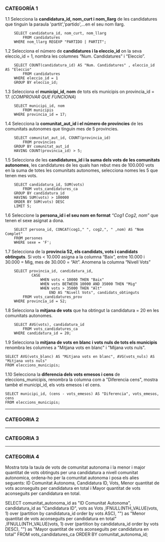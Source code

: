 ### CATEGORÍA 1


1.1
Selecciona la **candidatura_id, nom_curt i nom_llarg** de les candidatures que tinguin la paraula 'partit','partido',...en el seu nom llarg.

        SELECT candidatura_id, nom_curt, nom_llarg
            FROM candidatures
        WHERE nom_llarg REGEXP "PARTIDO | PARTIT";

1.2
Selecciona el número de **candidatures i la eleccio_id** on la seva eleccio_id = 1, nombra les columnes “Num. Candidatures” i “Eleccio”.

        SELECT COUNT(candidatura_id) AS "Num. Candidatures" , eleccio_id AS "Eleccio"
            FROM candidatures
        WHERE eleccio_id = 1
        GROUP BY eleccio_id;


1.3
Selecciona el **municipi_id, nom** de tots els municipis on provincia_id = 17.
(*COMPROVAR QUE FUNCIONA*)

        SELECT municipi_id, nom
            FROM municipis
        WHERE provincia_id = 17;

1.4
Selecciona la **comunitat_aut_id i el número de provincies** de les comunitats autonomes que tinguin mes de 5 provincies.

        SELECT comunitat_aut_id, COUNT(provincia_id)
            FROM provincies
        GROUP BY comunitat_aut_id
        HAVING COUNT(provincia_id) > 5;

1.5
Selecciona de les **candidatures_id i la suma dels vots de les comunitats autonomes**, les candidatures de les quals han rebut mes de 100.000 vots en la suma de totes les comunitats autonomes, selecciona nomes les 5 que tenen mes vots.

        SELECT candidatura_id, SUM(vots)
            FROM vots_candidatures_ca
        GROUP BY candidatura_id
        HAVING SUM(vots) > 100000
        ORDER BY SUM(vots) DESC
        LIMIT 5;

1.6
Seleccione la **persona_id i el seu nom en format** *“Cog1 Cog2, nom”* que tenen el sexe asignat a dona.


        SELECT persona_id, CONCAT(cog1," ", cog2,", " ,nom) AS "Nom Complet"
        FROM persones
        WHERE sexe = 'F';

1.7
Selecciona de la **provincia 52, els candidats, vots i candidats obtinguts**.
Si vots < 10.000 asigna a la columna “Baix”, entre 10.000 i 30.000 = Mig, mes de 30.000 = “Alt”. Anomena la columna “Nivell Vots”

        SELECT provincia_id, candidatura_id,
        		CASE
                    WHEN vots < 10000 THEN "Baix"
                    WHEN vots BETWEEN 10000 AND 35000 THEN "Mig"
                    WHEN vots > 35000 THEN "Alt"
                        END AS "Nivell Vots", candidats_obtinguts
        	FROM vots_candidatures_prov
        WHERE provincia_id = 52;

1.8
Selecciona la **mitjana de vots** que ha obtingut la candidatura = 20 en les comunitats autonomes.
      
        SELECT AVG(vots), candidatura_id
            FROM vots_candidatures_ca
        WHERE candidatura_id = 20;
1.9
Selecciona la **mitjana de vots en blanc i vots nuls de tots els municipis** renombra les columnes  a "Mitjana vots en blanc" i "Mijana vots nuls".

    SELECT AVG(vots_blanc) AS "Mitjana vots en blanc", AVG(vots_nuls) AS "Mitjana vots nuls"
    FROM eleccions_municipis;   

1.10
Selecciona la **diferencia dels vots emesos i cens** de eleccions_municipis, renombra la columna com a "Diferencia cens", mostra tambè el municipi_id, els vots emesos i el cens.

    SELECT municipi_id, (cens - vots_emesos) AS "Diferencia", vots_emesos, cens
    FROM eleccions_municipis;

---

### CATEGORIA 2

---

### CATEGORIA 3

---

### CATEGORIA 4

Mostra tota la taula de vots de comunitat autonoma i la menor i major quantitat de vots obtinguts per una candidatura a nivell comunitat autonomica,
ordena-ho per la comunitat autonoma i posa els alies seguents:
ID Comunitat Autonoma, Candidatura ID, Vots, Menor quantitat de vots aconseguits per candidatura en total i Mayor quantitat de vots aconseguits per candidatura en total.

SELECT comunitat_autonoma_id as "ID Comunitat Autonoma", candidatura_id as "Candidatura ID", vots as Vots
,IFNULL(NTH_VALUE(vots, 1) over (partition by candidatura_id order by vots ASC), "") as "Menor quantitat de vots aconseguits per candidatura en total"
,IFNULL(NTH_VALUE(vots, 1) over (partition by candidatura_id order by vots DESC), "") as "Mayor quantitat de vots aconseguits per candidatura en total"
FROM vots_candidatures_ca
ORDER BY comunitat_autonoma_id;

